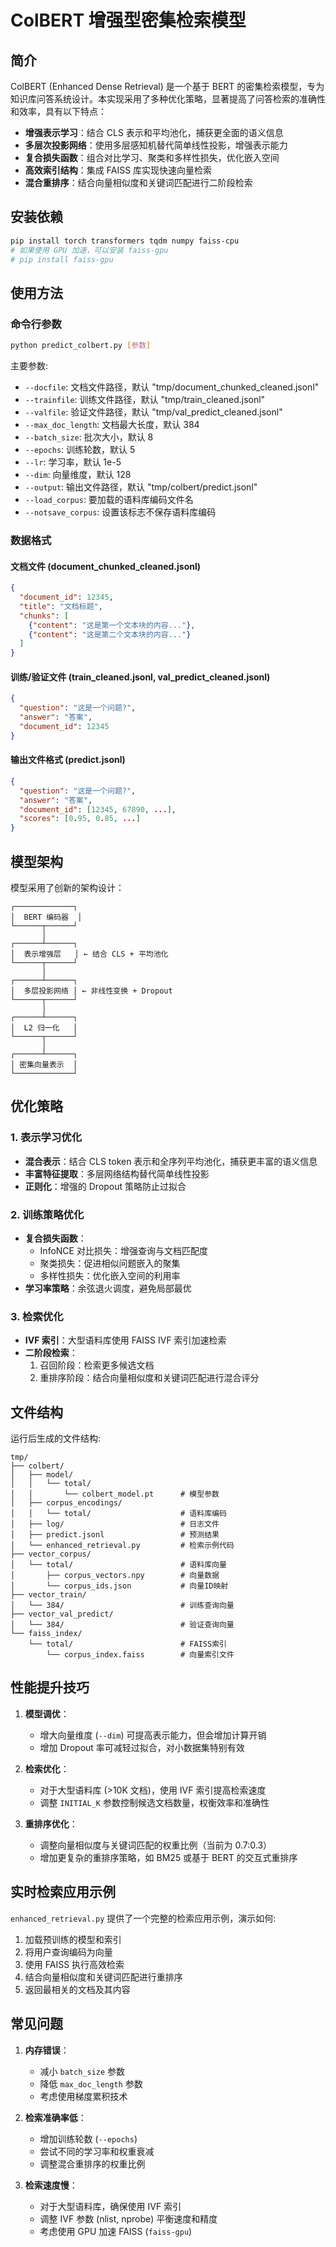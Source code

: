 # ColBERT 增强型密集检索模型

## 简介

ColBERT (Enhanced Dense Retrieval) 是一个基于 BERT 的密集检索模型，专为知识库问答系统设计。本实现采用了多种优化策略，显著提高了问答检索的准确性和效率，具有以下特点：

- **增强表示学习**：结合 CLS 表示和平均池化，捕获更全面的语义信息
- **多层次投影网络**：使用多层感知机替代简单线性投影，增强表示能力
- **复合损失函数**：组合对比学习、聚类和多样性损失，优化嵌入空间
- **高效索引结构**：集成 FAISS 库实现快速向量检索
- **混合重排序**：结合向量相似度和关键词匹配进行二阶段检索

## 安装依赖

```bash
pip install torch transformers tqdm numpy faiss-cpu
# 如果使用 GPU 加速，可以安装 faiss-gpu
# pip install faiss-gpu
```

## 使用方法

### 命令行参数

```bash
python predict_colbert.py [参数]
```

主要参数:

- `--docfile`: 文档文件路径，默认 "tmp/document_chunked_cleaned.jsonl"
- `--trainfile`: 训练文件路径，默认 "tmp/train_cleaned.jsonl"
- `--valfile`: 验证文件路径，默认 "tmp/val_predict_cleaned.jsonl"
- `--max_doc_length`: 文档最大长度，默认 384
- `--batch_size`: 批次大小，默认 8
- `--epochs`: 训练轮数，默认 5
- `--lr`: 学习率，默认 1e-5
- `--dim`: 向量维度，默认 128
- `--output`: 输出文件路径，默认 "tmp/colbert/predict.jsonl"
- `--load_corpus`: 要加载的语料库编码文件名
- `--notsave_corpus`: 设置该标志不保存语料库编码

### 数据格式

#### 文档文件 (document_chunked_cleaned.jsonl)

```json
{
  "document_id": 12345,
  "title": "文档标题",
  "chunks": [
    {"content": "这是第一个文本块的内容..."},
    {"content": "这是第二个文本块的内容..."}
  ]
}
```

#### 训练/验证文件 (train_cleaned.jsonl, val_predict_cleaned.jsonl)

```json
{
  "question": "这是一个问题?",
  "answer": "答案",
  "document_id": 12345
}
```

#### 输出文件格式 (predict.jsonl)

```json
{
  "question": "这是一个问题?",
  "answer": "答案",
  "document_id": [12345, 67890, ...],
  "scores": [0.95, 0.85, ...]
}
```

## 模型架构

模型采用了创新的架构设计：

```
┌─────────────┐
│  BERT 编码器  │
└──────┬──────┘
       │
┌──────┴──────┐
│  表示增强层   │ ← 结合 CLS + 平均池化
└──────┬──────┘
       │
┌──────┴──────┐
│  多层投影网络 │ ← 非线性变换 + Dropout
└──────┬──────┘
       │
┌──────┴──────┐
│  L2 归一化   │
└──────┬──────┘
       │
┌──────┴──────┐
│ 密集向量表示  │
└─────────────┘
```

## 优化策略

### 1. 表示学习优化

- **混合表示**：结合 CLS token 表示和全序列平均池化，捕获更丰富的语义信息
- **丰富特征提取**：多层网络结构替代简单线性投影
- **正则化**：增强的 Dropout 策略防止过拟合

### 2. 训练策略优化

- **复合损失函数**：
  - InfoNCE 对比损失：增强查询与文档匹配度
  - 聚类损失：促进相似问题嵌入的聚集
  - 多样性损失：优化嵌入空间的利用率
- **学习率策略**：余弦退火调度，避免局部最优

### 3. 检索优化

- **IVF 索引**：大型语料库使用 FAISS IVF 索引加速检索
- **二阶段检索**：
  1. 召回阶段：检索更多候选文档
  2. 重排序阶段：结合向量相似度和关键词匹配进行混合评分

## 文件结构

运行后生成的文件结构:

```
tmp/
├── colbert/
│   ├── model/
│   │   └── total/
│   │       └── colbert_model.pt      # 模型参数
│   ├── corpus_encodings/
│   │   └── total/                    # 语料库编码
│   ├── log/                          # 日志文件
│   ├── predict.jsonl                 # 预测结果
│   └── enhanced_retrieval.py         # 检索示例代码
├── vector_corpus/
│   └── total/                        # 语料库向量
│       ├── corpus_vectors.npy        # 向量数据
│       └── corpus_ids.json           # 向量ID映射
├── vector_train/
│   └── 384/                          # 训练查询向量
├── vector_val_predict/
│   └── 384/                          # 验证查询向量
└── faiss_index/
    └── total/                        # FAISS索引
        └── corpus_index.faiss        # 向量索引文件
```

## 性能提升技巧

1. **模型调优**：
   - 增大向量维度 (`--dim`) 可提高表示能力，但会增加计算开销
   - 增加 Dropout 率可减轻过拟合，对小数据集特别有效

2. **检索优化**：
   - 对于大型语料库 (>10K 文档)，使用 IVF 索引提高检索速度
   - 调整 `INITIAL_K` 参数控制候选文档数量，权衡效率和准确性

3. **重排序优化**：
   - 调整向量相似度与关键词匹配的权重比例（当前为 0.7:0.3）
   - 增加更复杂的重排序策略，如 BM25 或基于 BERT 的交互式重排序

## 实时检索应用示例

`enhanced_retrieval.py` 提供了一个完整的检索应用示例，演示如何:

1. 加载预训练的模型和索引
2. 将用户查询编码为向量
3. 使用 FAISS 执行高效检索
4. 结合向量相似度和关键词匹配进行重排序
5. 返回最相关的文档及其内容

## 常见问题

1. **内存错误**：
   - 减小 `batch_size` 参数
   - 降低 `max_doc_length` 参数
   - 考虑使用梯度累积技术

2. **检索准确率低**：
   - 增加训练轮数 (`--epochs`)
   - 尝试不同的学习率和权重衰减
   - 调整混合重排序的权重比例

3. **检索速度慢**：
   - 对于大型语料库，确保使用 IVF 索引
   - 调整 IVF 参数 (nlist, nprobe) 平衡速度和精度
   - 考虑使用 GPU 加速 FAISS (`faiss-gpu`) 